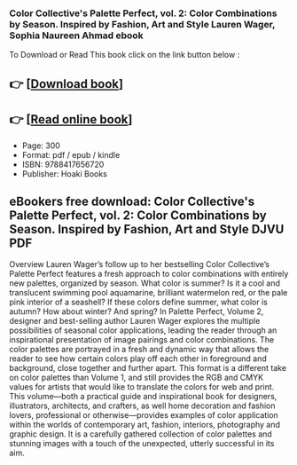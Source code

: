 ### Color Collective's Palette Perfect, vol. 2: Color Combinations by Season. Inspired by Fashion, Art and Style Lauren Wager, Sophia Naureen Ahmad ebook

To Download or Read This book click on the link button below :

## 👉  [**[Download book](http://get-pdfs.com/download.php?group=book&from=github.com&id=633014&lnk=1079 "Download book")**]

## 👉  [**[Read online book](http://get-pdfs.com/download.php?group=book&from=github.com&id=633014&lnk=1079 "Read online book")**]


* Page: 300
* Format: pdf / epub / kindle
* ISBN: 9788417656720
* Publisher: Hoaki Books



## eBookers free download: Color Collective's Palette Perfect, vol. 2: Color Combinations by Season. Inspired by Fashion, Art and Style DJVU PDF


Overview
Lauren Wager’s follow up to her bestselling Color Collective’s Palette Perfect features a fresh approach to color combinations with entirely new palettes, organized by season. What color is summer? Is it a cool and translucent swimming pool aquamarine, brilliant watermelon red, or the pale pink interior of a seashell? If these colors define summer, what color is autumn? How about winter? And spring? In Palette Perfect, Volume 2, designer and best-selling author Lauren Wager explores the multiple possibilities of seasonal color applications, leading the reader through an inspirational presentation of image pairings and color combinations. The color palettes are portrayed in a fresh and dynamic way that allows the reader to see how certain colors play off each other in foreground and background, close together and further apart. This format is a different take on color palettes than Volume 1, and still provides the RGB and CMYK values for artists that would like to translate the colors for web and print. This volume—both a practical guide and inspirational book for designers, illustrators, architects, and crafters, as well home decoration and fashion lovers, professional or otherwise—provides examples of color application within the worlds of contemporary art, fashion, interiors, photography and graphic design. It is a carefully gathered collection of color palettes and stunning images with a touch of the unexpected, utterly successful in its aim.



